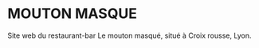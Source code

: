 <h1>MOUTON MASQUE</h1>

<p>Site web du restaurant-bar Le mouton masqué, situé à Croix rousse, Lyon. </p>
